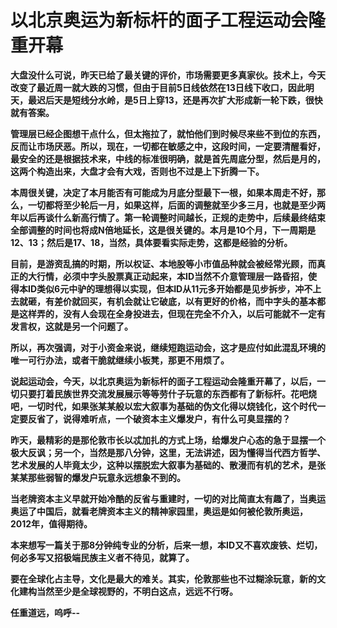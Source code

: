 以北京奥运为新标杆的面子工程运动会隆重开幕
====



**大盘没什么可说，昨天已给了最关键的评价，市场需要更多真家伙。技术上，今天改变了最近周一就大跌的习惯，但由于目前5日线依然在13日线下收口，因此明天，最迟后天是短线分水岭，是5日上穿13，还是再次扩大形成新一轮下跌，很快就有答案。**

**管理层已经企图想干点什么，但太拖拉了，就怕他们到时候尽来些不到位的东西，反而让市场厌恶。所以，现在，一切都在敏感之中，这段时间，一定要清醒看好，最安全的还是根据技术来，中线的标准很明确，就是首先周底分型，然后是月的，这两个构造出来，大盘才会有大戏，否则也不过是上下折腾一下。**

**本周很关键，决定了本月能否有可能成为月底分型最下一根，如果本周走不好，那么，一切都将至少轮后一月，如果这样，后面的调整就至少多三月，也就是至少两年以后再谈什么新高行情了。第一轮调整时间越长，正规的走势中，后续最终结束全部调整的时间也将成N倍地延长，这是很关键的。本月是10个月，下一周期是12、13；然后是17、18，当然，具体要看实际走势，这都是经验的分析。**

**目前，是游资乱搞的时期，所以权证、本地股等小市值品种就会被经常光顾，而真正的大行情，必须中字头股票真正动起来，本ID当然不介意管理层一路昏招，使得本ID类似6元中驴的理想得以实现，但本ID从11元多开始都是见步拆步，冲不上去就砸，有差价就回买，有机会就让它破底，以有更好的价格，而中字头的基本都是这样弄的，没有人会现在全身投进去，但现在完全不介入，以后可能就不一定有发言权，这就是另一个问题了。**

**所以，再次强调，对于小资金来说，继续短跑运动会，这才是应付如此混乱环境的唯一可行办法，或者干脆就继续小板凳，那更不用烦了。**

**说起运动会，今天，以北京奥运为新标杆的面子工程运动会隆重开幕了，以后，一切只要打着民族世界交流发展展示等等劳什子玩意的东西都有了新标杆。花吧烧吧，一切时代，如果张某某般以宏大叙事为基础的伪文化得以烧钱化，这个时代一定要反省了，说得难听点，一个破资本主义爆发户，有什么可臭显摆的？**

**昨天，最精彩的是那伦敦市长以忒加扎的方式上场，给爆发户心态的急于显摆一个极大反讽；另一个，当然是那八分钟，这里，无法讲述，因为懂得当代西方哲学、艺术发展的人毕竟太少，这种以摆脱宏大叙事为基础的、散漫而有机的艺术，是张某某那些弱智的爆发户玩意永远想象不到的。**

**当老牌资本主义早就开始冷酷的反省与重建时，一切的对比简直太有趣了，当奥运奥运了中国后，就看老牌资本主义的精神家园里，奥运是如何被伦敦所奥运，2012年，值得期待。**

**本来想写一篇关于那8分钟纯专业的分析，后来一想，本ID又不喜欢废铁、烂切，何必多写又招极端民族主义者不待见，就算了。**

**要在全球化占主导，文化是最大的难关。其实，伦敦那些也不过糊涂玩意，新的文化建构当然至少是全球视野的，不明白这点，远远不行呀。**

**任重道远，呜呼--**
